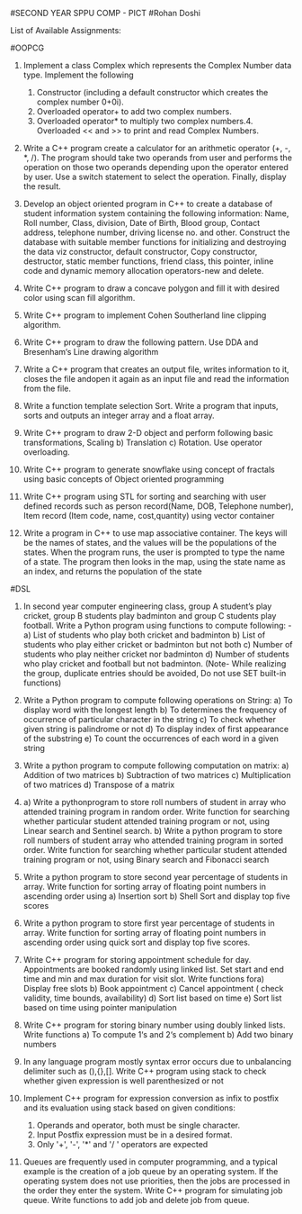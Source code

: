 #SECOND YEAR SPPU COMP - PICT
#Rohan Doshi

List of Available Assignments:

#OOPCG
1.  Implement a class Complex which represents the Complex Number data type. Implement
    the following
    1. Constructor (including a default constructor which creates the complex number 0+0i).
    2. Overloaded operator+ to add two complex numbers.
    3. Overloaded operator* to multiply two complex numbers.4. Overloaded << and >> to
    print and read Complex Numbers.
2.  Write a C++ program create a calculator for an arithmetic operator (+, -, *, /). The
    program should take two operands from user and performs the operation on those two
    operands depending upon the operator entered by user. Use a switch statement to select
    the operation. Finally, display the result.
    
3.  Develop an object oriented program in C++ to create a database of student information
    system containing the following information: Name, Roll number, Class, division, Date of
    Birth, Blood group, Contact address, telephone number, driving license no. and other.
    Construct the database with suitable member functions for initializing and destroying the
    data viz constructor, default constructor, Copy constructor, destructor, static member
    functions, friend class, this pointer, inline code and dynamic memory allocation
    operators-new and delete.

4.  Write C++ program to draw a concave polygon and fill it with desired color using scan fill
    algorithm.
    
5.  Write C++ program to implement Cohen Southerland line clipping algorithm.

6.  Write C++ program to draw the following pattern. Use DDA and Bresenham‘s Line
    drawing algorithm
    
7.  Write a C++ program that creates an output file, writes information to it, closes the file
    andopen it again as an input file and read the information from the file.
    
8.  Write a function template selection Sort. Write a program that inputs, sorts and outputs
    an integer array and a float array.

9.  Write C++ program to draw 2-D object and perform following basic transformations,
    Scaling b) Translation c) Rotation. Use operator overloading.
    
10. Write C++ program to generate snowflake using concept of fractals using basic
    concepts of Object oriented programming
    
11. Write C++ program using STL for sorting and searching with user defined records such as
    person record(Name, DOB, Telephone number), Item record (Item code, name,
    cost,quantity) using vector container
    
12. Write a program in C++ to use map associative container. The keys will be the names of
    states, and the values will be the populations of the states. When the program runs, the
    user is prompted to type the name of a state. The program then looks in the map, using
    the state name as an index, and returns the population of the state


#DSL
1.  In second year computer engineering class, group A student’s play cricket, group B
    students play badminton and group C students play football.
    Write a Python program using functions to compute following: -
    a) List of students who play both cricket and badminton
    b) List of students who play either cricket or badminton but not both
    c) Number of students who play neither cricket nor badminton
    d) Number of students who play cricket and football but not badminton.
    (Note- While realizing the group, duplicate entries should be avoided, Do not use SET
    built-in functions)
    
2.  Write a Python program to compute following operations on String:
    a) To display word with the longest length
    b) To determines the frequency of occurrence of particular character in the string
    c) To check whether given string is palindrome or not
    d) To display index of first appearance of the substring
    e) To count the occurrences of each word in a given string
    
3.  Write a python program to compute following computation on matrix:
    a) Addition of two matrices
    b) Subtraction of two matrices
    c) Multiplication of two matrices
    d) Transpose of a matrix
    
4.  a) Write a pythonprogram to store roll numbers of student in array who attended
    training program in random order. Write function for searching whether particular
    student attended training program or not, using Linear search and Sentinel search.
    b) Write a python program to store roll numbers of student array who attended training
    program in sorted order. Write function for searching whether particular student
    attended training program or not, using Binary search and Fibonacci search
    
5.  Write a python program to store second year percentage of students in array. Write
    function for sorting array of floating point numbers in ascending order using
    a) Insertion sort
    b) Shell Sort and display top five scores
    
6.  Write a python program to store first year percentage of students in array. Write function
    for sorting array of floating point numbers in ascending order using quick sort and display
    top five scores.
    
7.  Write C++ program for storing appointment schedule for day. Appointments are booked
    randomly using linked list. Set start and end time and min and max duration for visit slot.
    Write functions fora) Display free slots
    b) Book appointment
    c) Cancel appointment ( check validity, time bounds, availability)
    d) Sort list based on time
    e) Sort list based on time using pointer manipulation
    
8.  Write C++ program for storing binary number using doubly linked lists. Write functions
    a) To compute 1‘s and 2‘s complement
    b) Add two binary numbers
    
9.  In any language program mostly syntax error occurs due to unbalancing delimiter such as
    (),{},[]. Write C++ program using stack to check whether given expression is well
    parenthesized or not
    
10. Implement C++ program for expression conversion as infix to postfix and its evaluation
    using stack based on given conditions:
    1. Operands and operator, both must be single character.
    2. Input Postfix expression must be in a desired format.
    3. Only '+', '-', '*' and '/ ' operators are expected

11. Queues are frequently used in computer programming, and a typical example is the
    creation of a job queue by an operating system. If the operating system does not use
    priorities, then the jobs are processed in the order they enter the system. Write C++
    program for simulating job queue. Write functions to add job and delete job from queue.
